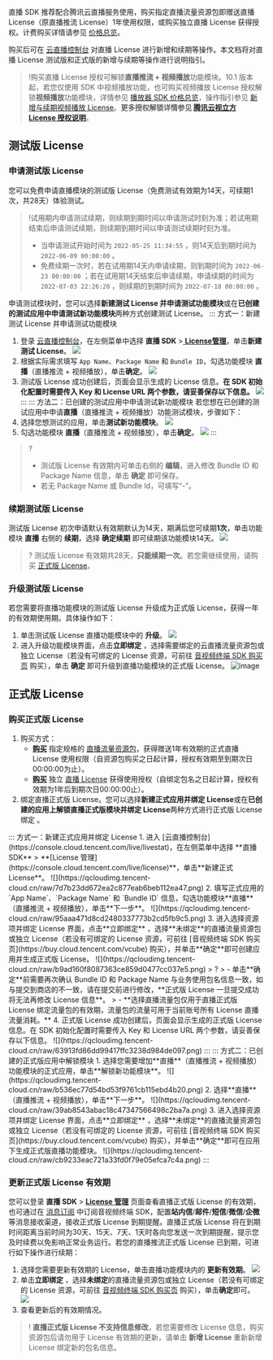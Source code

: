 直播 SDK 推荐配合腾讯云直播服务使用，购买指定直播流量资源包即赠送直播 License（原直播推流 License）1年使用权限，或购买独立直播 License 获得授权。计费购买详情请参见 [价格总览](https://cloud.tencent.com/document/product/454/8008)。

购买后可在 [云直播控制台](https://console.cloud.tencent.com/live/license) 对直播 License 进行新增和续期等操作。本文档将对直播 License 测试版和正式版的新增与续期等操作进行说明指引。

> !购买直播 License 授权可解锁**直播推流 + 视频播放**功能模块。10.1 版本起，若您仅使用 SDK 中视频播放功能，也可购买视频播放 License 授权解锁**视频播放**功能模块，详情参见 [播放器 SDK 价格总览](https://cloud.tencent.com/document/product/881/20193)，操作指引参见 [新增与续期视频播放 License](https://cloud.tencent.com/document/product/881/72422)。**更多授权解锁详情参见 [腾讯云视立方 License 授权说明](https://cloud.tencent.com/document/product/1449/74203)**。

[](id:test)
## 测试版 License
[](id:creat_test)
### 申请测试版 License

您可以免费申请直播模块的测试版 License（免费测试有效期为14天，可续期1次，共28天）体验测试。

>!试用期内申请测试续期，则续期到期时间以申请测试时刻为准；若试用期结束后申请测试续期，则续期到期时间以申请测试续期时刻为准。
>- 当申请测试开始时间为  `2022-05-25 11:34:55` ，则14天后到期时间为  `2022-06-09 00:00:00` 。
>- 免费续期一次时，若在试用期14天内申请续期，则到期时间为  `2022-06-23 00:00:00` ；若在试用期14天结束后申请续期，申请续期的时间为  `2022-07-03 22:26:20` ，则续期的到期时间为  `2022-07-18 00:00:00` 。

申请测试模块时，您可以选择**新建测试 License 并申请测试功能模块**或在**已创建的测试应用中申请测试新功能模块**两种方式创建测试 License。
<dx-tabs>
::: 方式一：新建测试 License 并申请测试功能模块
1. 登录 [云直播控制台](https://console.cloud.tencent.com/live/livestat)，在左侧菜单中选择 **直播 SDK** >[ **License管理**](https://console.cloud.tencent.com/live/license)，单击**新建测试 License**。
![](https://qcloudimg.tencent-cloud.cn/raw/4d63d6f14f82ba1775083ed461c5f5db.png)
2. 根据实际需求填写 `App Name`、`Package Name` 和 `Bundle ID`，勾选功能模块 **直播**（直播推流 + 视频播放），单击**确定**。
![](https://qcloudimg.tencent-cloud.cn/raw/1ff37a853c8dd26d05419af4f5340661.png)
2. 测试版 License 成功创建后，页面会显示生成的 License 信息。**在 SDK 初始化配置时需要传入 Key 和 License URL 两个参数，请妥善保存以下信息。**
![](https://qcloudimg.tencent-cloud.cn/raw/709cf255601e5edd6913f7f8742cbfdd.png)
:::
::: 方法二：已创建的测试应用中申请测试新功能模块
若您想在已创建的测试应用中申请**直播**（直播推流 + 视频播放）功能测试模块，步骤如下：
1. 选择您想测试的应用，单击**测试新功能模块**。
![](https://qcloudimg.tencent-cloud.cn/raw/6be952eb22fdc3db08c931c250a84e9c.png)
2. 勾选功能模块 **直播**（直播推流 + 视频播放），单击**确定**。
![](https://qcloudimg.tencent-cloud.cn/raw/8466ae810b655bf2a704dc72bf715efb.png)
:::
</dx-tabs>

>? 
>- 测试版 License 有效期内可单击右侧的 **编辑**，进入修改 Bundle ID 和 Package Name 信息，单击 **确定** 即可保存。
>- 若无 Package Name 或 Bundle Id，可填写“-”。

[](id:renew_test)
### 续期测试版 License

测试版 License 初次申请默认有效期默认为14天，期满后您可续期**1次**，单击功能模块 **直播** 右侧的 **续期**，选择 **确定续期** 即可续期该功能模块14天。
![](https://qcloudimg.tencent-cloud.cn/raw/8f50c61fa468eece765a0b626862c550.png)

>? 测试版 License 有效期共28天，**只能续期一次**。若您需继续使用，请购买 [正式版 License](#formal)。

[](id:up_test)
### 升级测试版 License
若您需要将直播功能模块的测试版 License 升级成为正式版 License，获得一年的有效期使用期。具体操作如下：
1. 单击测试版 License 直播功能模块中的 **升级**。
![](https://qcloudimg.tencent-cloud.cn/raw/62b7e523abde11a3155390b9e7a02ccb.png)
2. 进入升级功能模块界面，点击**立即绑定** ，选择需要绑定的云直播流量资源包或独立 License（若没有可绑定的 License 资源，可前往 [音视频终端 SDK 购买页](https://buy.cloud.tencent.com/vcube) 购买），单击 **确定** 即可升级到直播功能模块的正式版 License。
![image](https://qcloudimg.tencent-cloud.cn/raw/fe1174806fad4fd4234a23483efe226b.png)

[](id:formal)
## 正式版 License
[](id:creat_formal)
### 购买正式版 License
1. 购买方式：
	- [**购买**](https://buy.cloud.tencent.com/vcube) 指定规格的 [直播流量资源包](https://cloud.tencent.com/document/product/1449/56973#live)，获得赠送1年有效期的正式直播 License 使用权限（自资源包购买之日起计算，授权有效期至到期次日00:00:00为止）。
	- [**购买**](https://buy.cloud.tencent.com/vcube) 独立 [直播 License](https://cloud.tencent.com/document/product/1449/56973#live) 获得使用授权（自绑定包名之日起计算，授权有效期为1年后到期次日00:00:00止）。
2. 绑定直播正式版 License。您可以选择**新建正式应用并绑定 License**或在**已创建的应用上解锁直播正式版模块并绑定 License**两种方式进行正式版 License 绑定 。
<dx-tabs>
::: 方式一：新建正式应用并绑定 License
1. 进入 [云直播控制台](https://console.cloud.tencent.com/live/livestat)，在左侧菜单中选择  **直播 SDK** > **[License 管理](https://console.cloud.tencent.com/live/license)**，单击**新建正式 License**。
![](https://qcloudimg.tencent-cloud.cn/raw/7d7b23dd672ea2c877eab6beb112ea47.png)
2. 填写正式应用的 `App Name`、`Package Name` 和 `Bundle ID` 信息，勾选功能模块**直播**（直播推流 + 视频播放），单击**下一步**。
![](https://qcloudimg.tencent-cloud.cn/raw/95aaa471d8cd2480337773b2cd5fb9c5.png)
3. 进入选择资源项并绑定 License 界面，点击**立即绑定** ，选择**未绑定**的直播流量资源包或独立 License（若没有可绑定的 License 资源，可前往 [音视频终端 SDK 购买页](https://buy.cloud.tencent.com/vcube) 购买），并单击**确定**即可创建应用并生成正式版 License。
![](https://qcloudimg.tencent-cloud.cn/raw/b9ad160f8087363ce859d0477cc037e5.png)
> ?
> - 单击**确定**前需要再次确认 Bundle ID 和 Package Name 与业务使用包名信息一致，如与提交到商店的不一致，请在提交前进行修改，**正式版 License 一旦提交成功将无法再修改 License 信息**。
> - **选择直播流量包仅用于直播正式版 License 绑定流量包的有效期，流量包的流量可用于当前账号所有 License 直播流量消耗。**
4. 正式版 License 成功创建后，页面会显示生成的正式版 License 信息。在 SDK 初始化配置时需要传入 Key 和 License URL 两个参数，请妥善保存以下信息。
![](https://qcloudimg.tencent-cloud.cn/raw/63913fd86dd99417ffc3238d984de097.png)
:::
::: 方式二：已创建的正式版应用中解锁模块
1. 选择您需要增加**直播**（直播推流 + 视频播放）功能模块的正式应用，单击**解锁新功能模块**。
![](https://qcloudimg.tencent-cloud.cn/raw/b536ec77d54bd53f9761cb115ebd4b20.png)
2. 选择**直播**（直播推流 + 视频播放），单击**下一步**。
![](https://qcloudimg.tencent-cloud.cn/raw/39ab8543abac18c47347566498c2ba7a.png)
3. 进入选择资源项并绑定 License 界面，点击**立即绑定** ，选择**未绑定**的直播流量资源包或独立 License（若没有可绑定的 License 资源，可前往 [音视频终端 SDK 购买页](https://buy.cloud.tencent.com/vcube) 购买），并单击**确定**即可在应用下生成正式版直播功能模块。
![](https://qcloudimg.tencent-cloud.cn/raw/cb9233eac721a33fd0f79e05efca7c4a.png)
:::
</dx-tabs>

[](id:update_formal)
### 更新正式版 License 有效期
您可以登录 **直播 SDK** > **[License 管理](https://console.cloud.tencent.com/live/license)** 页面查看直播正式版 License 的有效期，也可通过在 [消息订阅](https://console.cloud.tencent.com/message/subscription) 中订阅音视频终端 SDK，配置**站内信**/**邮件**/**短信**/**微信**/**企微**等消息接收渠道，接收正式版 License 到期提醒。直播正式版 License 将在到期时间距离当前时间为30天、15天、7天、1天时各向您发送一次到期提醒，提示您及时续费以免影响正常业务运行。若您的直播推流正式版 License 已到期，可进行如下操作进行续期：

1. 选择您需要更新有效期的 License，单击直播功能模块内的 **更新有效期**。
![](https://qcloudimg.tencent-cloud.cn/raw/5f15eea68cf79b9b3078c47bc21991d3.png)
2. 单击**立即绑定** ，选择**未绑定**的直播流量资源包或独立 License（若没有可绑定的 License 资源，可前往 [音视频终端 SDK 购买页](https://buy.cloud.tencent.com/vcube) 购买），单击**确定**即可。
![](https://qcloudimg.tencent-cloud.cn/raw/449c863a94e21e9a0f099991b42d745a.png)
3. 查看更新后的有效期情况。
>! **直播正式版 License 不支持信息修改**，若您需要修改 License 信息，购买资源包后请勿用于 License 有效期的更新，请单击 **新增 License** 重新新增 License 绑定新的包名信息。
